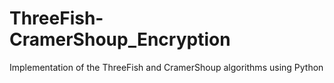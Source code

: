 # ThreeFish-CramerShoup_Encryption
Implementation of the ThreeFish and CramerShoup algorithms using Python
